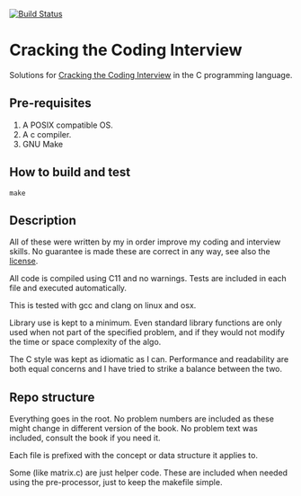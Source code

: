 [![Build Status](https://api.travis-ci.org/mariusfeteanu/cci.svg?branch=master)](https://travis-ci.org/mariusfeteanu/cci)

# Cracking the Coding Interview

Solutions for [Cracking the Coding Interview](http://www.amazon.com/Cracking-Coding-Interview-6th-Edition/dp/0984782850) in the C programming language.

## Pre-requisites
1. A POSIX compatible OS.
2. A c compiler.
3. GNU Make

## How to build and test

`make`

## Description

All of these were written by my in order improve my coding and interview skills. No guarantee is made these are correct in any way, see also the [license](LICENSE).

All code is compiled using C11 and no warnings. Tests are included in each file and executed automatically.

This is tested with gcc and clang on linux and osx.

Library use is kept to a minimum. Even standard library functions are only used when not part of the specified problem, and if they would not modify the time or space complexity of the algo.

The C style was kept as idiomatic as I can. Performance and readability are both equal concerns and I have tried to strike a balance between the two.

## Repo structure

Everything goes in the root. No problem numbers are included as these might change in different version of the book. No problem text was included, consult the book if you need it.

Each file is prefixed with the concept or data structure it applies to.

Some (like matrix.c) are just helper code. These are included when needed using the pre-processor, just to keep the makefile simple.
